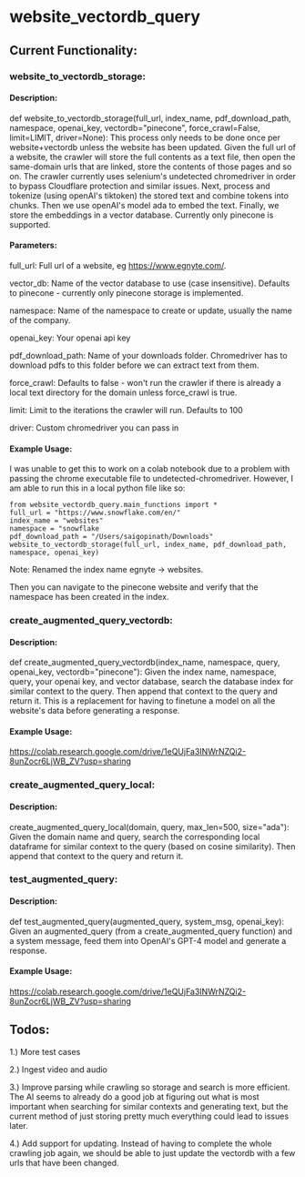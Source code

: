 # website_vectordb_query

## Current Functionality:

### website_to_vectordb_storage: 
#### Description:
def website_to_vectordb_storage(full_url, index_name, pdf_download_path, namespace, openai_key, vectordb="pinecone", force_crawl=False, limit=LIMIT, driver=None):
This process only needs to be done once per website+vectordb unless the website has been updated. Given the full url of a website, the crawler will store the full contents as a text file, then open the same-domain urls that are linked, store the contents of those pages and so on. The crawler currently uses selenium's undetected chromedriver in order to bypass Cloudflare protection and similar issues. Next, process and tokenize (using openAI's tiktoken) the stored text and combine tokens into chunks. Then we use openAI's model ada to embed the text. Finally, we store the embeddings in a vector database. Currently only pinecone is supported.

#### Parameters:
full_url: Full url of a website, eg https://www.egnyte.com/. 

vector_db: Name of the vector database to use (case insensitive). Defaults to pinecone - currently only pinecone storage is implemented.

namespace: Name of the namespace to create or update, usually the name of the company. 

openai_key: Your openai api key

pdf_download_path: Name of your downloads folder. Chromedriver has to download pdfs to this folder before we can extract text from them.

force_crawl: Defaults to false - won't run the crawler if there is already a local text directory for the domain unless force_crawl is true. 

limit: Limit to the iterations the crawler will run. Defaults to 100

driver: Custom chromedriver you can pass in

#### Example Usage:
I was unable to get this to work on a colab notebook due to a problem with passing the chrome executable file to undetected-chromedriver. However, I am able to run this in a local python file like so:
```
from website_vectordb_query.main_functions import *
full_url = "https://www.snowflake.com/en/"
index_name = "websites"
namespace = "snowflake
pdf_download_path = "/Users/saigopinath/Downloads"
website_to_vectordb_storage(full_url, index_name, pdf_download_path, namespace, openai_key)
```
Note: Renamed the index name egnyte -> websites.

Then you can navigate to the pinecone website and verify that the namespace has been created in the index.


### create_augmented_query_vectordb:

#### Description:
def create_augmented_query_vectordb(index_name, namespace, query, openai_key, vectordb="pinecone"):
Given the index name, namespace, query, your openai key, and vector database, search the database index for similar context to the query. Then append that context to the query and return it. This is a replacement for having to finetune a model on all the website's data before generating a response. 

#### Example Usage:
https://colab.research.google.com/drive/1eQUjFa3INWrNZQi2-8unZocr6LjWB_ZV?usp=sharing

### create_augmented_query_local:
#### Description: 
create_augmented_query_local(domain, query, max_len=500, size="ada"):
Given the domain name and query, search the corresponding local dataframe for similar context to the query (based on cosine similarity). Then append that context to the query and return it. 


### test_augmented_query:
#### Description:
def test_augmented_query(augmented_query, system_msg, openai_key):
Given an augmented_query (from a create_augmented_query function) and a system message, feed them into OpenAI's GPT-4 model and generate a response. 

#### Example Usage:
https://colab.research.google.com/drive/1eQUjFa3INWrNZQi2-8unZocr6LjWB_ZV?usp=sharing


## Todos:

1.) More test cases

2.) Ingest video and audio

3.) Improve parsing while crawling so storage and search is more efficient. The AI seems to already do a good job at figuring out what is
most important when searching for similar contexts and generating text, but the current method of just storing pretty much everything could lead to issues later. 

4.) Add support for updating. Instead of having to complete the whole crawling job again, we should be able to just update the vectordb with a few urls that have been changed. 
